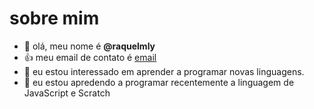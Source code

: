 # sobre mim
- 👋 olá, meu nome é **@raquelmly**      
- :+1: meu email de contato é [email](raquel.mlynarski@escola.pr.gov.br)   
- 👀 eu estou interessado em aprender a programar novas linguagens.
- 🌱 eu estou apredendo a programar recentemente a linguagem de JavaScript e Scratch


<!---
raquelmly/raquelmly is a ✨ special ✨ repository because its `README.md` (this file) appears on your GitHub profile.
You can click the Preview link to take a look at your changes.
--->
